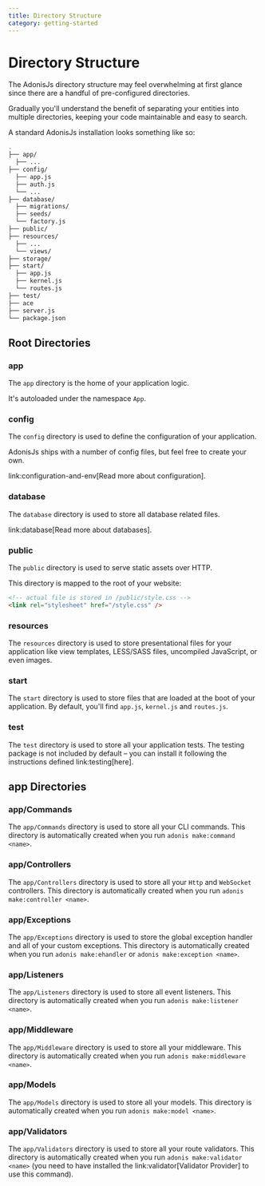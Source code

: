 ```yaml
---
title: Directory Structure
category: getting-started
---
```


# Directory Structure

The AdonisJs directory structure may feel overwhelming at first glance since there are a handful of pre-configured directories.

Gradually you'll understand the benefit of separating your entities into multiple directories, keeping your code maintainable and easy to search.

A standard AdonisJs installation looks something like so:

```bash
.
├── app/
  ├── ...
├── config/
  ├── app.js
  ├── auth.js
  └── ...
├── database/
  ├── migrations/
  ├── seeds/
  └── factory.js
├── public/
├── resources/
  ├── ...
  └── views/
├── storage/
├── start/
  ├── app.js
  ├── kernel.js
  └── routes.js
├── test/
├── ace
├── server.js
└── package.json
```

## Root Directories

### app

The `app` directory is the home of your application logic.

It's autoloaded under the namespace `App`.

### config

The `config` directory is used to define the configuration of your application.

AdonisJs ships with a number of config files, but feel free to create your own.

link:configuration-and-env[Read more about configuration].

### database

The `database` directory is used to store all database related files.

link:database[Read more about databases].

### public

The `public` directory is used to serve static assets over HTTP.

This directory is mapped to the root of your website:

```html
<!-- actual file is stored in /public/style.css -->
<link rel="stylesheet" href="/style.css" />
```

### resources

The `resources` directory is used to store presentational files for your application like view templates, LESS/SASS files, uncompiled JavaScript, or even images.

### start

The `start` directory is used to store files that are loaded at the boot of your application.
By default, you'll find `app.js`, `kernel.js` and `routes.js`.

### test

The `test` directory is used to store all your application tests.
The testing package is not included by default – you can install it following the instructions defined link:testing[here].

## app Directories

### app/Commands

The `app/Commands` directory is used to store all your CLI commands.
This directory is automatically created when you run `adonis make:command <name>`.

### app/Controllers

The `app/Controllers` directory is used to store all your `Http` and `WebSocket` controllers.
This directory is automatically created when you run `adonis make:controller <name>`.

### app/Exceptions

The `app/Exceptions` directory is used to store the global exception handler and all of your custom exceptions.
This directory is automatically created when you run `adonis make:ehandler` or `adonis make:exception <name>`.

### app/Listeners

The `app/Listeners` directory is used to store all event listeners.
This directory is automatically created when you run `adonis make:listener <name>`.

### app/Middleware

The `app/Middleware` directory is used to store all your middleware.
This directory is automatically created when you run `adonis make:middleware <name>`.

### app/Models

The `app/Models` directory is used to store all your models.
This directory is automatically created when you run `adonis make:model <name>`.

### app/Validators

The `app/Validators` directory is used to store all your route validators.
This directory is automatically created when you run `adonis make:validator <name>` (you need to have installed the link:validator[Validator Provider] to use this command).
